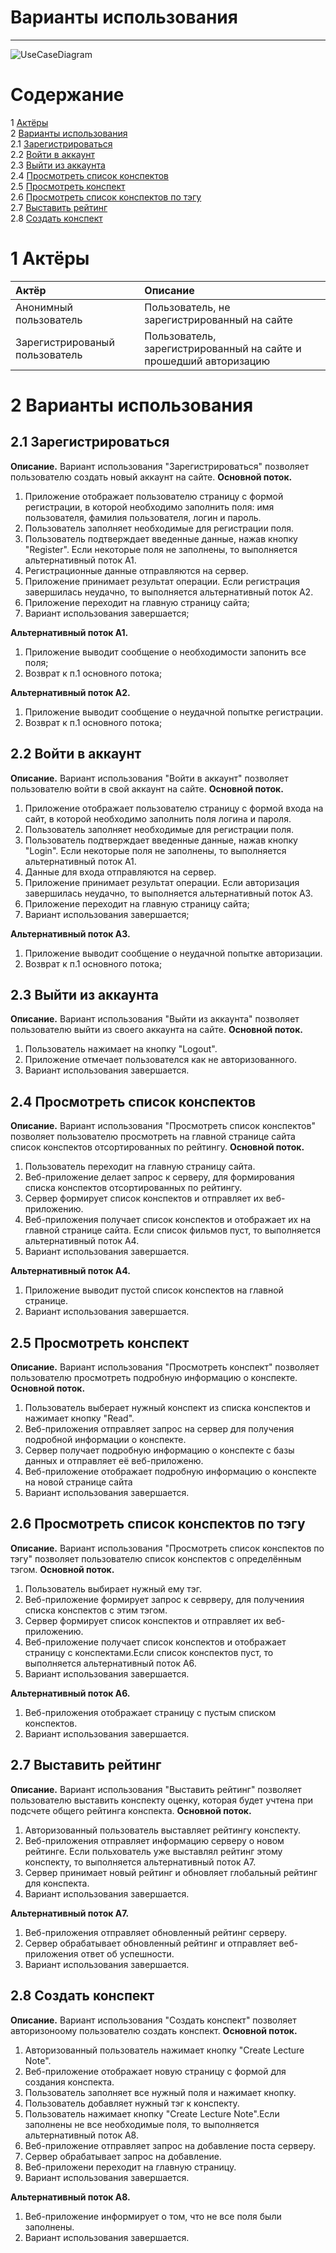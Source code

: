 # Варианты использования

---

![UseCaseDiagram](https://github.com/artemtereshkovich/LectureNoteSharing/blob/master/Documents/SystemDesign/UseCase/UseCase.png)

# Содержание

1 [Актёры](#1) <br>
2 [Варианты использования](#2) <br>
  2.1 [Зарегистрироваться](#2.1) <br>
  2.2 [Войти в аккаунт](#2.2) <br>
  2.3 [Выйти из аккаунта](#2.3) <br>
  2.4 [Просмотреть список конспектов](#2.4) <br>
  2.5 [Просмотреть конспект](#2.5) <br>
  2.6 [Просмотреть список конспектов по тэгу](#2.6) <br>
  2.7 [Выставить рейтинг](#2.7) <br>
  2.8 [Создать конспект](#2.8) <br>
<a name="1"/>

# 1 Актёры

| Актёр | Описание |
|:--|:--|
| Анонимный пользователь | Пользователь, не зарегистрированный на сайте |
| Зарегистрированый пользователь | Пользователь, зарегистрированный на сайте и прошедший авторизацию  |

<a name="2"/>

# 2 Варианты использования

<a name="2.1"/>

## 2.1 Зарегистрироваться

**Описание.** Вариант использования "Зарегистрироваться" позволяет пользователю создать новый аккаунт на сайте.
**Основной поток.**

1. Приложение отображает пользователю страницу с формой регистрации, в которой необходимо заполнить поля: имя пользователя, фамилия пользователя, логин и пароль.
2. Пользователь заполняет необходимые для регистрации поля.
3. Пользователь подтверждает введенные данные, нажав кнопку "Register". Если некоторые поля не заполнены, то выполняется альтернативный поток A1.
4. Регистрационные данные отправляются на сервер.
5. Приложение принимает результат операции. Если регистрация завершилась неудачно, то выполняется альтернативный поток A2.
6. Приложение переходит на главную страницу сайта;
7. Вариант использования завершается;

**Альтернативный поток А1.**

1. Приложение выводит сообщение о необходимости запонить все поля;
2. Возврат к п.1 основного потока;

**Альтернативный поток А2.**

1. Приложение выводит сообщение о неудачной попытке регистрации.
2. Возврат к п.1 основного потока;

<a name="2.2"/>

## 2.2 Войти в аккаунт

**Описание.** Вариант использования "Войти в аккаунт" позволяет пользователю войти в свой аккаунт на сайте.
**Основной поток.**

1. Приложение отображает пользователю страницу с формой входа на сайт, в которой необходимо заполнить поля логина и пароля.
2. Пользователь заполняет необходимые для регистрации поля.
3. Пользователь подтверждает введенные данные, нажав кнопку "Login". Если некоторые поля не заполнены, то выполняется альтернативный поток A1.
4. Данные для входа отправляются на сервер.
5. Приложение принимает результат операции. Если авторизация завершилась неудачно, то выполняется альтернативный поток A3.
6. Приложение переходит на главную страницу сайта;
7. Вариант использования завершается;

**Альтернативный поток А3.**

1. Приложение выводит сообщение о неудачной попытке авторизации.
2. Возврат к п.1 основного потока;

<a name="2.3"/>

## 2.3 Выйти из аккаунта

**Описание.** Вариант использования "Выйти из аккаунта" позволяет пользователю выйти из своего аккаунта на сайте.
**Основной поток.**

1. Пользователь нажимает на кнопку "Logout".
2. Приложение отмечает пользователся как не авторизованного.
3. Вариант использования завершается.

<a name="2.4"/>

## 2.4 Просмотреть список конспектов

**Описание.** Вариант использования "Просмотреть список конспектов" позволяет пользователю просмотреть на главной странице сайта список конспектов отсортированных по рейтингу.
**Основной поток.**

1. Пользователь переходит на главную страницу сайта.
2. Веб-приложение делает запрос к серверу, для формирования списка конспектов отсортированных по рейтингу.
3. Сервер формирует список конспектов и отправляет их веб-приложению.
4. Веб-приложения получает список конспектов и отображает их на главной странице сайта. Если список фильмов пуст, то выполняется альтернативный поток А4.
5. Вариант использования завершается.

**Альтернативный поток А4.**

1. Приложение выводит пустой список конспектов на главной странице.
2. Вариант использования завершается.

<a name="2.5"/>

## 2.5 Просмотреть конспект

**Описание.** Вариант использования "Просмотреть конспект" позволяет пользователю просмотреть подробную информацию о конспекте.
**Основной поток.**

1. Пользователь выберает нужный конспект из списка конспектов и нажимает кнопку "Read".
2. Веб-приложения отправляет запрос на сервер для получения подробной информации о конспекте.
3. Сервер получает подробную информацию о конспекте с базы данных и отправляет её веб-приложеню.
4. Веб-приложение отображает подробную информацию о конспекте на новой странице сайта 
5. Вариант использования завершается.

## 2.6 Просмотреть список конспектов по тэгу

**Описание.** Вариант использования "Просмотреть список конспектов по тэгу" позволяет пользователю список конспектов с определённым тэгом.
**Основной поток.**

1. Пользователь выбирает нужный ему тэг.
2. Веб-приложение формирует запрос к севрверу, для получениия списка конспектов с этим тэгом.
3. Сервер формирует список конспектов и отправляет их веб-приложению.
4. Веб-приложение получает список конспектов и отображает страницу с конспектами.Если список конспектов пуст, то выполняется альтернативный поток А6.
5. Вариант использования завершается.

**Альтернативный поток А6.**

1. Веб-приложения отображает страницу с пустым списком конспектов.
2. Вариант использования завершается.

## 2.7 Выставить рейтинг

**Описание.** Вариант использования "Выставить рейтинг" позволяет пользователю выставить конспекту оценку, которая будет учтена при подсчете общего рейтинга конспекта.
**Основной поток.**

1. Авторизованный пользователь выставляет рейтингу конспекту.
2. Веб-приложения отправляет информацию серверу о новом рейтинге. Если польхователь уже выставлял рейтинг этому конспекту, то выполняется альтернативный поток А7.
3. Сервер принимает новый рейтинг и обновляет глобальный рейтинг для конспекта. 
4. Вариант использования завершается.

**Альтернативный поток А7.**

1. Веб-приложения отправляет обновленный рейтинг серверу.
2. Сервер обрабатывает обновленный рейтинг и отправляет веб-приложения ответ об успешности.
3. Вариант использования завершается.

## 2.8 Создать конспект

**Описание.** Вариант использования "Создать конспект" позволяет авторизоноому пользователю создать конспект.
**Основной поток.**

1. Авторизованный пользователь нажимает кнопку "Create Lecture Note".
2. Веб-приложение отображает новую страницу с формой для создания конспекта.
3. Пользователь заполняет все нужный поля и нажимает кнопку. 
4. Пользователь добавляет нужный тэг к конспекту.
5. Пользователь нажимает кнопку "Create Lecture Note".Если заполнены не все необходимые поля, то выполняется альтернативный поток А8.
6. Веб-приложение отправляет запрос на добавление поста серверу.
7. Сервер обрабатывает запрос на добавление.
8. Веб-приложени переходит на главную страницу.
9. Вариант использования завершается.

**Альтернативный поток А8.**

1. Веб-приложение информирует о том, что не все поля были заполнены.
2. Вариант использования завершается.
